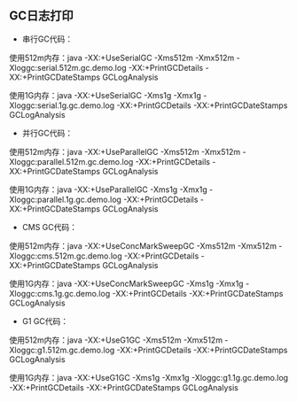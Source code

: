 ## GC日志打印
* 串行GC代码：

使用512m内存：java -XX:+UseSerialGC -Xms512m -Xmx512m -Xloggc:serial.512m.gc.demo.log -XX:+PrintGCDetails -XX:+PrintGCDateStamps GCLogAnalysis

使用1G内存：java -XX:+UseSerialGC -Xms1g -Xmx1g -Xloggc:serial.1g.gc.demo.log -XX:+PrintGCDetails -XX:+PrintGCDateStamps GCLogAnalysis

* 并行GC代码：

使用512m内存：java -XX:+UseParallelGC -Xms512m -Xmx512m -Xloggc:parallel.512m.gc.demo.log -XX:+PrintGCDetails -XX:+PrintGCDateStamps GCLogAnalysis

使用1G内存：java -XX:+UseParallelGC -Xms1g -Xmx1g -Xloggc:parallel.1g.gc.demo.log -XX:+PrintGCDetails -XX:+PrintGCDateStamps GCLogAnalysis

* CMS GC代码：

使用512m内存：java -XX:+UseConcMarkSweepGC -Xms512m -Xmx512m -Xloggc:cms.512m.gc.demo.log -XX:+PrintGCDetails -XX:+PrintGCDateStamps GCLogAnalysis

使用1G内存：java -XX:+UseConcMarkSweepGC -Xms1g -Xmx1g -Xloggc:cms.1g.gc.demo.log -XX:+PrintGCDetails -XX:+PrintGCDateStamps GCLogAnalysis

* G1 GC代码：

使用512m内存：java -XX:+UseG1GC -Xms512m -Xmx512m -Xloggc:g1.512m.gc.demo.log -XX:+PrintGCDetails -XX:+PrintGCDateStamps GCLogAnalysis

使用1G内存：java -XX:+UseG1GC -Xms1g -Xmx1g -Xloggc:g1.1g.gc.demo.log -XX:+PrintGCDetails -XX:+PrintGCDateStamps GCLogAnalysis






